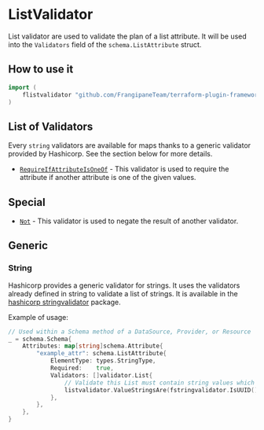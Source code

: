 # ListValidator

List validator are used to validate the plan of a list attribute.
It will be used into the `Validators` field of the `schema.ListAttribute` struct.

## How to use it

```go
import (
    flistvalidator "github.com/FrangipaneTeam/terraform-plugin-framework-validators/listvalidator"
)
```

## List of Validators

Every `string` validators are available for maps thanks to a generic validator provided by Hashicorp. See the section below for more details.

- [`RequireIfAttributeIsOneOf`](../common/require_if_attribute_is_one_of.md) - This validator is used to require the attribute if another attribute is one of the given values.

## Special

- [`Not`](not.md) - This validator is used to negate the result of another validator.

## Generic

### String

Hashicorp provides a generic validator for strings. It uses the validators already defined in string to validate a list of strings.
It is available in the [hashicorp stringvalidator](https://github.com/hashicorp/terraform-plugin-framework-validators/tree/main) package.

Example of usage:

```go
// Used within a Schema method of a DataSource, Provider, or Resource
_ = schema.Schema{
    Attributes: map[string]schema.Attribute{
        "example_attr": schema.ListAttribute{
            ElementType: types.StringType,
            Required:    true,
            Validators: []validator.List{
                // Validate this List must contain string values which are at least 3 characters.
                listvalidator.ValueStringsAre(fstringvalidator.IsUUID()),
            },
        },
    },
}
```
